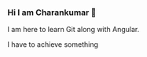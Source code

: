 ### Hi I am Charankumar 👋

<!--
**Charankumar52/Charankumar52** is a ✨ _special_ ✨ repository because its `README.md` (this file) appears on your GitHub profile.

Here are some ideas to get you started:

- 🔭 I’m currently working on Git
- 🌱 I’m currently learning Angular-->

I am here to learn Git along with Angular.

I have to achieve something
